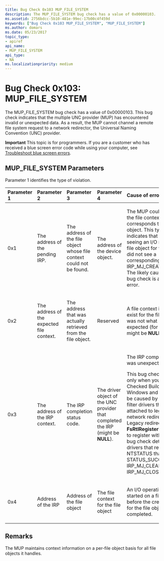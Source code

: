 ```yaml
---
title: Bug Check 0x103 MUP_FILE_SYSTEM
description: The MUP_FILE_SYSTEM bug check has a value of 0x00000103.
ms.assetid: 2756bdcc-5b10-481e-99ec-17b00c4f459d
keywords: ["Bug Check 0x103 MUP_FILE_SYSTEM", "MUP_FILE_SYSTEM"]
ms.author: domars
ms.date: 05/23/2017
topic_type:
- apiref
api_name:
- MUP_FILE_SYSTEM
api_type:
- NA
ms.localizationpriority: medium
---
```


# Bug Check 0x103: MUP\_FILE\_SYSTEM


The MUP\_FILE\_SYSTEM bug check has a value of 0x00000103. This bug check indicates that the multiple UNC provider (MUP) has encountered invalid or unexpected data. As a result, the MUP cannot channel a remote file system request to a network redirector, the Universal Naming Convention (UNC) provider.

**Important** This topic is for programmers. If you are a customer who has received a blue screen error code while using your computer, see [Troubleshoot blue screen errors](https://windows.microsoft.com/windows-10/troubleshoot-blue-screen-errors).

## MUP\_FILE\_SYSTEM Parameters


Parameter 1 identifies the type of violation.

<table>
<colgroup>
<col width="20%" />
<col width="20%" />
<col width="20%" />
<col width="20%" />
<col width="20%" />
</colgroup>
<thead>
<tr class="header">
<th align="left">Parameter 1</th>
<th align="left">Parameter 2</th>
<th align="left">Parameter 3</th>
<th align="left">Parameter 4</th>
<th align="left">Cause of error</th>
</tr>
</thead>
<tbody>
<tr class="odd">
<td align="left"><p>0x1</p></td>
<td align="left"><p>The address of the pending IRP.</p></td>
<td align="left"><p>The address of the file object whose file context could not be found.</p></td>
<td align="left"><p>The address of the device object.</p></td>
<td align="left"><p>The MUP could not locate the file context that corresponds to a file object. This typically indicates that the MUP is seeing an I/O request for a file object for which MUP did not see a corresponding IRP_MJ_CREATE request. The likely cause of this bug check is a filter driver error.</p></td>
</tr>
<tr class="even">
<td align="left"><p>0x2</p></td>
<td align="left"><p>The address of the expected file context.</p></td>
<td align="left"><p>The address that was actually retrieved from the file object.</p></td>
<td align="left"><p>Reserved</p></td>
<td align="left"><p>A file context is known to exist for the file object, but was not what was expected (for example, it might be <strong>NULL</strong>).</p></td>
</tr>
<tr class="odd">
<td align="left"><p>0x3</p></td>
<td align="left"><p>The address of the IRP context.</p></td>
<td align="left"><p>The IRP completion status code.</p></td>
<td align="left"><p>The driver object of the UNC provider that completed the IRP (might be <strong>NULL</strong>).</p></td>
<td align="left"><p>The IRP completion status was unexpected or invalid.</p>
<p>This bug check occurs only when you are using a Checked Build of Windows and should only be caused by file system filter drivers that are attached to legacy network redirectors. Legacy redirectors use <strong>FsRtlRegisterUncProvider</strong> to register with MUP. This bug check detects filter drivers that return an NTSTATUS that is not STATUS_SUCCESS in IRP_MJ_CLEANUP or IRP_MJ_CLOSE requests.</p></td>
</tr>
<tr class="even">
<td align="left"><p>0x4</p></td>
<td align="left"><p>Address of the IRP</p></td>
<td align="left"><p>Address of the file object</p></td>
<td align="left"><p>The file context for the file object</p></td>
<td align="left"><p>An I/O operation was started on a file object before the create request for the file object was completed.</p></td>
</tr>
</tbody>
</table>

 

Remarks
-------

The MUP maintains context information on a per-file object basis for all file objects it handles.

 

 




